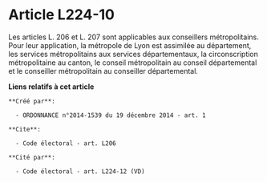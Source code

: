 # Article L224-10

Les articles L. 206 et L. 207 sont applicables aux conseillers métropolitains. Pour leur application, la métropole de Lyon
est assimilée au département, les services métropolitains aux services départementaux, la circonscription métropolitaine au
canton, le conseil métropolitain au conseil départemental et le conseiller métropolitain au conseiller départemental.

**Liens relatifs à cet article**

	**Créé par**:

	  - ORDONNANCE n°2014-1539 du 19 décembre 2014 - art. 1

	**Cite**:

	  - Code électoral - art. L206

	**Cité par**:

	  - Code électoral - art. L224-12 (VD)

